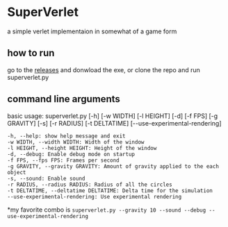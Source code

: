 # SuperVerlet
a simple verlet implementaion in somewhat of a game form

## how to run
go to the [releases](https://github.com/dotargz/SuperVerlet/releases) and donwload the exe, or clone the repo and run superverlet.py

## command line arguments
basic usage: superverlet.py [-h] [-w WIDTH] [-l HEIGHT] [-d] [-f FPS] [-g GRAVITY] [-s] [-r RADIUS] [-t DELTATIME] [--use-experimental-rendering]
```
-h, --help: show help message and exit 
-w WIDTH, --width WIDTH: Width of the window 
-l HEIGHT, --height HEIGHT: Height of the window 
-d, --debug: Enable debug mode on startup 
-f FPS, --fps FPS: Frames per second 
-g GRAVITY, --gravity GRAVITY: Amount of gravity applied to the each object 
-s, --sound: Enable sound 
-r RADIUS, --radius RADIUS: Radius of all the circles
-t DELTATIME, --deltatime DELTATIME: Delta time for the simulation
--use-experimental-rendering: Use experimental rendering
```
*my favorite combo is ``superverlet.py --gravity 10 --sound --debug --use-experimental-rendering``
